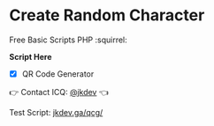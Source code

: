 # Create Random Character
Free Basic Scripts PHP  :squirrel:

**Script Here**

- [x] QR Code Generator



:point_right: Contact ICQ: [@jkdev](https://icq.im/jkdev)  :point_left:
 
 Test Script: [jkdev.ga/qcg/](http://jkdev.ga/qcg/index.php)

